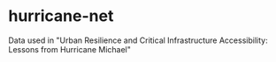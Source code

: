 # hurricane-net
Data used in "Urban Resilience and Critical Infrastructure Accessibility: Lessons from Hurricane Michael"
